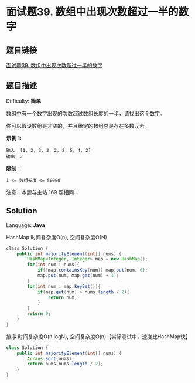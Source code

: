 # 面试题39. 数组中出现次数超过一半的数字

## 题目链接

[面试题39\. 数组中出现次数超过一半的数字](https://leetcode-cn.com/problems/shu-zu-zhong-chu-xian-ci-shu-chao-guo-yi-ban-de-shu-zi-lcof/)

## 题目描述

Difficulty: **简单**

数组中有一个数字出现的次数超过数组长度的一半，请找出这个数字。

你可以假设数组是非空的，并且给定的数组总是存在多数元素。

**示例 1:**

```
输入: [1, 2, 3, 2, 2, 2, 5, 4, 2]
输出: 2
```

**限制：**

`1 <= 数组长度 <= 50000`

注意：本题与主站 169 题相同：

## Solution

Language: **Java**

HashMap 时间复杂度O(n), 空间复杂度O(N)

```java
​class Solution {
    public int majorityElement(int[] nums) {
        HashMap<Integer, Integer> map = new HashMap();
        for(int num : nums){
            if(!map.containsKey(num)) map.put(num, 0);
            map.put(num, map.get(num) + 1);
        }
        for(int num : map.keySet()){
            if(map.get(num) > nums.length / 2){
                return num;
            }
        }
        return 0;
    }
}
```

排序 时间复杂度O(n logN), 空间复杂度O(n)【实际测试中，速度比HashMap快】

```java
class Solution {
    public int majorityElement(int[] nums) {
        Arrays.sort(nums);
        return nums[nums.length / 2];
    }
}
```
